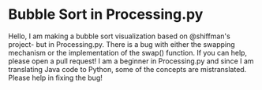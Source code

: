 # Bubble Sort in Processing.py
Hello, I am making a bubble sort visualization based on @shiffman's project- but in Processing.py.
There is a bug with either the swapping mechanism or the implementation of the swap() function. If you can help, please open a pull request!
I am a beginner in Processing.py and since I am translating Java code to Python, some of the concepts are mistranslated. Please help in fixing the bug!
